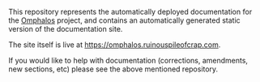 This repository represents the automatically deployed documentation for the
[Omphalos](https://github.com/odatnurd/omphalos) project, and contains an
automatically generated static version of the documentation site.

The site itself is live at https://omphalos.ruinouspileofcrap.com.

If you would like to help with documentation (corrections, amendments, new
sections, etc) please see the above mentioned repository.
